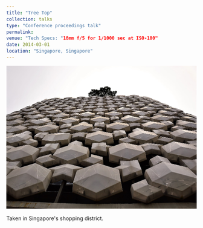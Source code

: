 ```yaml
---
title: "Tree Top"
collection: talks
type: "Conference proceedings talk"
permalink: 
venue: "Tech Specs: "18mm f/5 for 1/1000 sec at ISO-100"
date: 2014-03-01
location: "Singapore, Singapore"
---
```


![alt_text](DSC_1990.JPG)

Taken in Singapore's shopping district.
